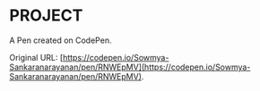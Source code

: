 # PROJECT

A Pen created on CodePen.

Original URL: [https://codepen.io/Sowmya-Sankaranarayanan/pen/RNWEpMV](https://codepen.io/Sowmya-Sankaranarayanan/pen/RNWEpMV).

